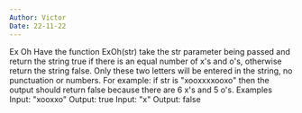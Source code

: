 ```yaml
---
Author: Victor
Date: 22-11-22
---
```


Ex Oh
Have the function ExOh(str) take the str parameter being passed and return the string true if there is an equal number of x's and o's, otherwise return the string false. Only these two letters will be entered in the string, no punctuation or numbers. For example: if str is "xooxxxxooxo" then the output should return false because there are 6 x's and 5 o's.
Examples
Input: "xooxxo"
Output: true
Input: "x"
Output: false